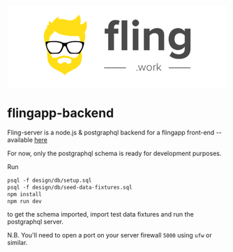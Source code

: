 <p align="center">
  <img src="full_title_compact@2x.png" />
</p>

# flingapp-backend

Fling-server is a node.js & postgraphql backend for a flingapp front-end -- available [here](https://github.com/ortonomy/flingapp-frontend)

For now, only the postgraphql schema is ready for development purposes.

Run 

````
psql -f design/db/setup.sql
psql -f design/db/seed-data-fixtures.sql
npm install
npm run dev
````

to get the schema imported, import test data fixtures and run the postgraphql server. 

N.B. You'll need to open a port on your server firewall ``5000`` using ``ufw`` or similar.
